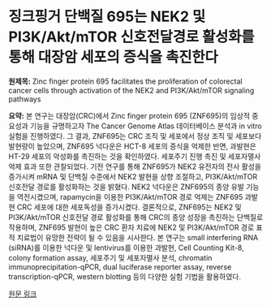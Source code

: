 # 징크핑거 단백질 695는 NEK2 및 PI3K/Akt/mTOR 신호전달경로 활성화를 통해 대장암 세포의 증식을 촉진한다

**원제목:** Zinc finger protein 695 facilitates the proliferation of colorectal cancer cells through activation of the NEK2 and PI3K/Akt/mTOR signaling pathways

**요약:** 본 연구는 대장암(CRC)에서 Zinc finger protein 695 (ZNF695)의 임상적 중요성과 기능을 규명하고자 The Cancer Genome Atlas 데이터베이스 분석과 in vitro 실험을 진행하였다.  그 결과, ZNF695는 CRC 조직 및 세포에서 정상 조직 및 세포보다 발현량이 높았으며, ZNF695 넉다운은 HCT-8 세포의 증식을 억제한 반면, 과발현은 HT-29 세포의 악성화를 촉진하는 것을 확인하였다.  세포주기 진행 촉진 및 세포자멸사 억제 효과 또한 관찰되었다.  기전 연구를 통해 ZNF695가 NEK2 유전자의 전사 활성을 증가시켜 mRNA 및 단백질 수준에서 NEK2 발현을 상향 조절하고, PI3K/Akt/mTOR 신호전달 경로를 활성화하는 것을 밝혔다.  NEK2 넉다운은 ZNF695의 종양 유발 기능을 역전시켰으며, rapamycin을 이용한 PI3K/Akt/mTOR 경로 억제는 ZNF695 과발현 CRC 세포에 대한 세포독성을 증가시켰다.  결론적으로, ZNF695는 NEK2 및 PI3K/Akt/mTOR 신호전달 경로 활성화를 통해 CRC의 종양 성장을 촉진하는 단백질로 작용하며,  ZNF695 발현이 높은 CRC 환자 치료에 NEK2 및 PI3K/Akt/mTOR 경로 표적 치료법이 유망한 전략이 될 수 있음을 시사한다.  본 연구는  small interfering RNA (siRNA)를 이용한 넉다운 및 lentivirus를 이용한 과발현, Cell Counting Kit-8, colony formation assay, 세포주기 및 세포자멸사 분석, chromatin immunoprecipitation-qPCR, dual luciferase reporter assay, reverse transcription-qPCR, western blotting 등의 다양한 실험 기법을 활용하였다.

[원문 링크](https://www.spandidos-publications.com/10.3892/or.2025.8949/download)
